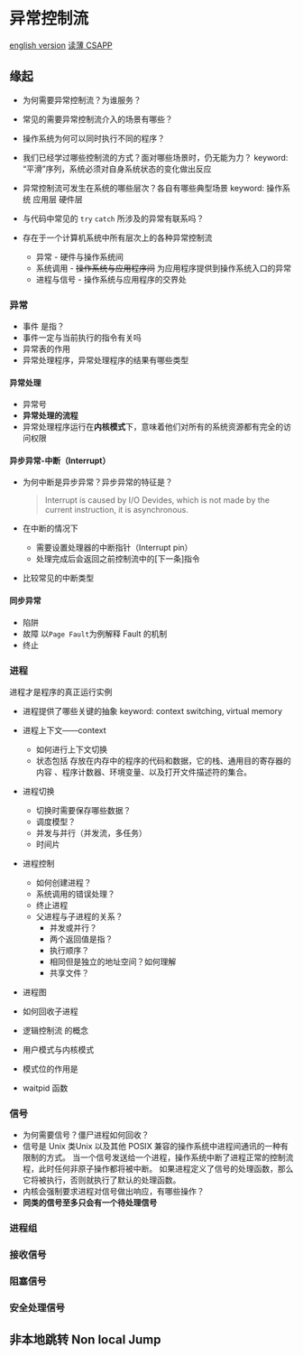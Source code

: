 # 异常控制流

[english version](https://www.programmerall.com/article/14231351292/)
[读薄 CSAPP](https://wdxtub.com/csapp/thin-csapp-5/2016/04/16/)

## 缘起

* 为何需要异常控制流？为谁服务？

* 常见的需要异常控制流介入的场景有哪些？

* 操作系统为何可以同时执行不同的程序？

* 我们已经学过哪些控制流的方式？面对哪些场景时，仍无能为力？
  keyword: “平滑”序列，系统必须对自身系统状态的变化做出反应

* 异常控制流可发生在系统的哪些层次？各自有哪些典型场景
  keyword: 操作系统 应用层 硬件层

* 与代码中常见的 `try` `catch` 所涉及的异常有联系吗？

* 存在于一个计算机系统中所有层次上的各种异常控制流
  * 异常 - 硬件与操作系统间
  * 系统调用 - ~~操作系统与应用程序间~~ 为应用程序提供到操作系统入口的异常
  * 进程与信号 - 操作系统与应用程序的交界处

### 异常

* 事件 是指？
* 事件一定与当前执行的指令有关吗
* 异常表的作用
* 异常处理程序，异常处理程序的结果有哪些类型

#### 异常处理

* 异常号
* **异常处理的流程**
* 异常处理程序运行在**内核模式**下，意味着他们对所有的系统资源都有完全的访问权限

#### 异步异常-中断（Interrupt）

* 为何中断是异步异常？异步异常的特征是？
  > Interrupt is caused by I/O Devides, which is not made by the current instruction, it is asynchronous.

* 在中断的情况下
  * 需要设置处理器的中断指针（Interrupt pin）
  * 处理完成后会返回之前控制流中的[下一条]指令
* 比较常见的中断类型

#### 同步异常

* 陷阱
* 故障
  以`Page Fault`为例解释 Fault 的机制
* 终止

### 进程

进程才是程序的真正运行实例

* 进程提供了哪些关键的抽象
  keyword: context switching, virtual memory
* 进程上下文——context
  * 如何进行上下文切换
  * 状态包括 存放在内存中的程序的代码和数据，它的栈、通用目的寄存器的内容
  、程序计数器、环境变量、以及打开文件描述符的集合。
* 进程切换
  * 切换时需要保存哪些数据？
  * 调度模型？
  * 并发与并行（并发流，多任务）
  * 时间片
* 进程控制
  * 如何创建进程？
  * 系统调用的错误处理？
  * 终止进程
  * 父进程与子进程的关系？
    * 并发或并行？
    * 两个返回值是指？
    * 执行顺序？
    * 相同但是独立的地址空间？如何理解
    * 共享文件？
* 进程图
* 如何回收子进程


* 逻辑控制流 的概念
* 用户模式与内核模式
* 模式位的作用是

* waitpid 函数
  
### 信号

* 为何需要信号？僵尸进程如何回收？
* 信号是 Unix 类Unix 以及其他 POSIX 兼容的操作系统中进程间通讯的一种有限制的方式。
  当一个信号发送给一个进程，操作系统中断了进程正常的控制流程，此时任何非原子操作都将被中断。
  如果进程定义了信号的处理函数，那么它将被执行，否则就执行了默认的处理函数。
* 内核会强制要求进程对信号做出响应，有哪些操作？
* **同类的信号至多只会有一个待处理信号**

### 进程组
### 接收信号
### 阻塞信号
### 安全处理信号

## 非本地跳转 Non local Jump


